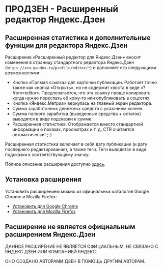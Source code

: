 # ПРОДЗЕН - Расширенный редактор Яндекс.Дзен
## Расширенная статистика и дополнительные функции для редактора Яндекс.Дзен

Расширение «Расширенный редактор для Яндекс.Дзен» вносит изменения в страницу стандартного редактора Яндекс.Дзен (`https://zen.yandex.ru/profile/editor/*`) и дополняет его следующими возможностями:

* Кнопка «Прямая ссылка» для карточки публикации. Работает точно также как кнопка «Открыть», но не содержит хвоста в виде «?from=editor». Предполагается, что эта ссылку проще копировать когда нужно переслать её кому-то или опубликовать в соцсетях.
* Кнопка «Яндекс.Метриа» вернулась на главный экран редактора.
* Сумма заработанных денежных средств с указанием копеек.
* Сумма полного заработка (выведенные средства + остаток) выводятся в виде подсказки к сумме.
* Расширенная статистика. Отображается вместо стандартной информации о показах, просмотрах и т. д. CTR считается автоматически! ;-)

Расширенная статистика включает в себя дату публикации (и дату последнего редактирования), а также теги. Теги выводятся в виде подсказки к соответствующему значку.

Полное описание расширения доступно [здесь](https://zen.yandex.ru/media/id/5a3def60e86a9e50b401ab4a/rasshirennyi-redaktor-dlia-iandeksdzen-5bfab21cdfc89b00aa85d9ac?from=github_ptrozen).

## Установка расширения
Установить расширением можно из официальных каталогов Google Chrome и Mozilla Firefox:

* [Установить для Google Chrome](https://chrome.google.com/webstore/detail/hmkjibbpjalbkmlibggaoafocjoikcji/)
* [Установить для Mozilla Firefox](https://addons.mozilla.org/ru/firefox/addon/prozen-for-yandex-zen/)


## Расширение не является официальным расширением Яндекс.Дзен

ДАННОЕ РАСШИРЕНИЕ НЕ ЯВЛЯЕТСЯ ОФИЦИАЛЬНЫМ, НЕ СВЯЗАНО С ЯНДЕКС.ДЗЕН ИЛИ КОМПАНИЕЙ ЯНДЕКС.
 
ОНО СОЗДАНО АВТОРАМИ ДЗЕН В ПОМОЩЬ ДРУГИМ АВТОРАМ.